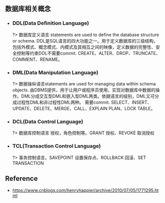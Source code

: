 ## 数据库相关概念
* ### DDL(Data Definition Language)

    ?> 数据库定义语言 statements are used to define the database structure or schema. DDL是SQL语言的四大功能之一。用于定义数据库的三级结构，包括外模式、概念模式、内模式及其相互之间的映像，定义数据的完整性、安全控制等约束DDL不需要commit. CREATE、ALTER、DROP、TRUNCATE、COMMENT、RENAME。

* ### DML(Data Manipulation Language)

    ?> 数据操纵语言statements are used for managing data within schema objects. 由DBMS提供，用于让用户或程序员使用，实现对数据库中数据的操作。DML分成交互型DML和嵌入型DML两类。依据语言的级别，DML又可分成过程性DML和非过程性DML两种。 需要commit. SELECT、INSERT、UPDATE、DELETE、MERGE、CALL、EXPLAIN PLAN、LOCK TABLE。

* ### DCL(Data Control Language)
    ?> 数据库控制语言  授权，角色控制等。GRANT 授权、REVOKE 取消授权

* ### TCL(Transaction Control Language)
    ?> 事务控制语言。SAVEPOINT 设置保存点、ROLLBACK  回滚、SET TRANSACTION


## Reference
* https://www.cnblogs.com/henryhappier/archive/2010/07/05/1771295.html